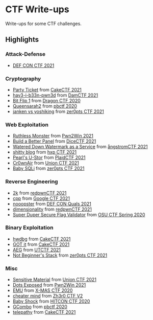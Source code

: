 # CTF Write-ups

Write-ups for some CTF challenges.

## Highlights

### Attack-Defense

- [DEF CON CTF 2021](2021/def_con_finals)

### Cryptography
- [Party Ticket](https://hackmd.io/N24BVozuT2CgUrdWz6V7NA) from [CakeCTF 2021]
- [hav3-i-b33n-pwn3d](https://github.com/cscosu/ctf-writeups/tree/master/2021/dam_ctf/hav3-i-b33n-pwn3d) from [DamCTF 2021]
- [Bit Flip 1](2020/dragon_ctf/bit_flip/1) from [Dragon CTF 2020]
- [Queensarah2](2020/pbctf/queensarah2) from [pbctf 2020]
- [janken vs yoshiking](2021/zer0pts_ctf/janken_vs_yoshiking) from [zer0pts CTF 2021]

### Web Exploitation
- [Ruthless Monster](2021/pwn2win/ruthless_monster) from [Pwn2Win 2021]
- [Build a Better Panel](2021/dice_ctf/build_a_better_panel) from [DiceCTF 2021]
- [Watered Down Watermark as a Service](2021/angstrom_ctf/watered_down_watermark) from [ångstromCTF 2021]
- [shitty blog](https://github.com/cscosu/ctf-writeups/tree/master/2021/hxp_ctf/shitty-blog) from [hxp CTF 2021]
- [Pearl's U-Stor](https://github.com/cscosu/ctf-writeups/tree/master/2021/plaidctf/pearls_ustor) from [PlaidCTF 2021]
- [Cr0wnAir](2021/union_ctf/Cr0wnAir) from [Union CTF 2021]
- [Baby SQLi](2021/zer0pts_ctf/baby_sqli) from [zer0pts CTF 2021]

### Reverse Engineering
- [2k](https://github.com/cscosu/ctf-writeups/tree/master/2021/redpwn_ctf/2k) from [redpwnCTF 2021]
- [cpp](https://github.com/cscosu/ctf-writeups/tree/master/2021/google_ctf/cpp) from [Google CTF 2021]
- [nooopster](https://github.com/cscosu/ctf-writeups/tree/master/2021/def_con_quals/nooopster) from [DEF CON Quals 2021]
- [dimensionality](https://github.com/cscosu/ctf-writeups/tree/master/2021/redpwn_ctf/dimensionality) from [redpwnCTF 2021]
- [Super Duper Secure Flag Validator](2020/osu-ctf-spring/reverse_engineering/validator) from [OSU CTF Spring 2020]

### Binary Exploitation
- [hwdbg](https://github.com/cscosu/ctf-writeups/tree/master/2021/cakectf/hwdbg) from [CakeCTF 2021]
- [GOT it](https://github.com/cscosu/ctf-writeups/tree/master/2021/cakectf/GOT_it) from [CakeCTF 2021]
- [AEG](https://github.com/cscosu/ctf-writeups/tree/master/2021/utctf/AEG) from [UTCTF 2021]
- [Not Beginner's Stack](2021/zer0pts_ctf/not_beginners_stack) from [zer0pts CTF 2021]

### Misc
- [Sensitive Material](2021/union_ctf/sensitive_material) from [Union CTF 2021]
- [Dots Exposed](2021/pwn2win/dots_exposed) from [Pwn2Win 2021]
- [EMU](2020/xmas_ctf/emu) from [X-MAS CTF 2020]
- [cheater mind](2021/zh3r0_ctf/cheater_mind) from [Zh3r0 CTF V2]
- [Baby Shock](2020/hitcon_ctf/baby_shock) from [HITCON CTF 2020]
- [GCombo](2020/pbctf/gcombo) from [pbctf 2020]
- [telepathy](https://github.com/cscosu/ctf-writeups/tree/master/2021/cakectf/telepathy) from [CakeCTF 2021]

[OSU CTF Spring 2020]: 2020/osu-ctf-spring/
[OSU CTF Autumn 2020]: 2020/osu-ctf-autumn/
[Cyber Security Rumble 2020]: 2020/cyber_security_rumble/
[SunshineCTF 2020]: 2020/sunshine_ctf/
[Affinity CTF Lite 2020]: 2020/affinity_ctf_lite/
[Dragon CTF 2020]: 2020/dragon_ctf/
[HITCON CTF 2020]: 2020/hitcon_ctf/
[pbctf 2020]: 2020/pbctf/
[X-MAS CTF 2020]: 2020/xmas_ctf/
[DiceCTF 2021]: 2021/dice_ctf/
[Union CTF 2021]: 2021/union_ctf/
[zer0pts CTF 2021]: 2021/zer0pts_ctf/
[UTCTF 2021]: 2021/utctf/
[PlaidCTF 2021]: 2021/plaidctf/
[ångstromCTF 2021]: 2021/angstrom_ctf/
[b01lers CTF 2021]: 2021/b01lers_ctf/
[DEF CON Quals 2021]: 2021/def_con_quals/
[Pwn2Win 2021]: 2021/pwn2win/
[Zh3r0 CTF V2]: 2021/zh3r0_ctf/
[redpwnCTF 2021]: 2021/redpwn_ctf/
[Google CTF 2021]: 2021/google_ctf/
[CakeCTF 2021]: 2021/cake_ctf/
[DamCTF 2021]: 2021/dam_ctf/
[hxp CTF 2021]: 2021/hxp_ctf/
